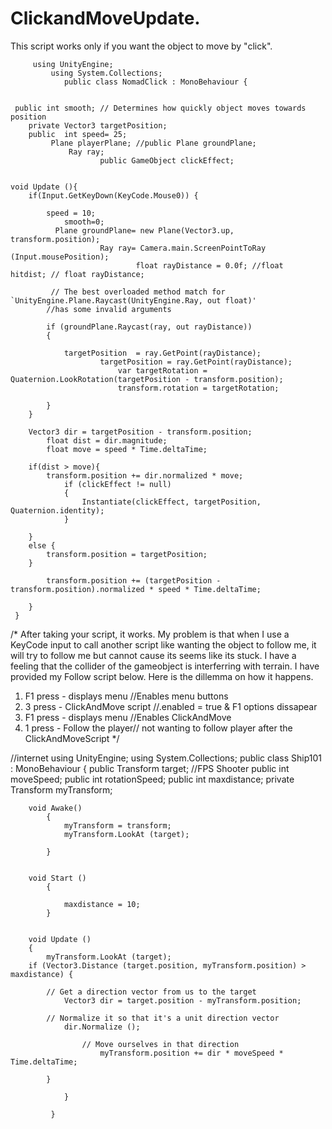  # ClickandMoveUpdate.
 This script works only if you want the object to move by "click".


		 using UnityEngine;
			 using System.Collections;
		 		public class NomadClick : MonoBehaviour {
 
 
	 public int smooth; // Determines how quickly object moves towards position
	 	private Vector3 targetPosition;
   		public	int speed= 25;
			 Plane playerPlane; //public Plane groundPlane;
				 Ray ray; 
	 					public GameObject clickEffect;


	void Update (){
		if(Input.GetKeyDown(KeyCode.Mouse0)) {
			
			speed = 10;
				smooth=0;
		  	  Plane groundPlane= new Plane(Vector3.up, transform.position);
						Ray ray= Camera.main.ScreenPointToRay (Input.mousePosition);
								float rayDistance = 0.0f; //float  hitdist; // float rayDistance;

			 // The best overloaded method match for `UnityEngine.Plane.Raycast(UnityEngine.Ray, out float)' 
			//has some invalid arguments

			if (groundPlane.Raycast(ray, out rayDistance)) 
			{
				
			    targetPosition	= ray.GetPoint(rayDistance);
						targetPosition = ray.GetPoint(rayDistance);
							var targetRotation = Quaternion.LookRotation(targetPosition - transform.position);
							transform.rotation = targetRotation;

			}
		}

		Vector3 dir = targetPosition - transform.position;
			float dist = dir.magnitude;
			float move = speed * Time.deltaTime;
		
		if(dist > move){
			transform.position += dir.normalized * move;
				if (clickEffect != null)
				{
					Instantiate(clickEffect, targetPosition, Quaternion.identity);
				}
		
		}
		else {
			transform.position = targetPosition;
		}
		
			transform.position += (targetPosition - transform.position).normalized * speed * Time.deltaTime;

		}
	 }

 /*  After taking your script, it works. My problem is that when I use a KeyCode input to call another script like wanting the object to 
 follow me, it will try to follow me but cannot cause its seems like its stuck. I have a feeling that the collider of the 
 gameobject is interferring with terrain. I have provided my Follow script below. Here is the dillemma on how it happens.
 1. F1 press - displays menu  //Enables menu buttons
 2. 3 press - ClickAndMove script //.enabled = true & F1 options dissapear 
 3. F1 press - displays menu //Enables ClickAndMove
 4. 1 press - Follow the player// not wanting to follow player after the ClickAndMoveScript
 */

 //internet
				     using UnityEngine;
  					 using System.Collections;
 							public class Ship101 : MonoBehaviour {
							public Transform target; //FPS Shooter
							public int moveSpeed;
							public int rotationSpeed;
							public int maxdistance;
							private Transform myTransform;
	   

		void Awake()
			{
				myTransform = transform;
				myTransform.LookAt (target);

			}
	
	
		void Start ()
			{
		
				maxdistance = 10;
			}
	
	
		void Update ()
		{
			myTransform.LookAt (target);
		if (Vector3.Distance (target.position, myTransform.position) > maxdistance) {

			// Get a direction vector from us to the target
				Vector3 dir = target.position - myTransform.position;
			
			// Normalize it so that it's a unit direction vector
				dir.Normalize ();
			
					// Move ourselves in that direction
						myTransform.position += dir * moveSpeed * Time.deltaTime;

			}

				}

			 }


